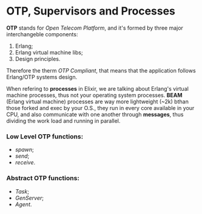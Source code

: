 # OTP, Supervisors and Processes

**OTP** stands for *Open Telecom Platform*, and it's formed by three major interchangeble components:

1. Erlang;
2. Erlang  virtual machine libs;
3. Design principles.

Therefore the therm *OTP Compliant*, that means that the application follows Erlang/OTP systems design.

When refering to **processes** in Elixir, we are talking about Erlang's virtual machine processes, thus not your operating system processes. **BEAM** (Erlang virtual machine) processes are way more lightweight (~2k) bthan those forked and exec by your O.S., they run in every core available in your CPU, and also communicate with one another through **messages**, thus dividing the work load and running in parallel.

### Low Level OTP functions:
- *spawn*;
- *send*;
- *receive*.

### Abstract OTP functions:
- *Task*;
- *GenServer*;
- *Agent*.

